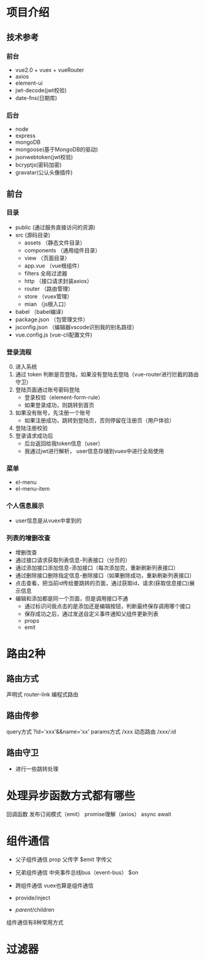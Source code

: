 # 项目介绍

## 技术参考
### 前台
* vue2.0 + vuex + vueRouter
* axios
* element-ui
* jwt-decode(jwt校验)
* date-fns(日期库)
### 后台
* node
* express
* mongoDB
* mongoose(基于MongoDB的驱动)
* jsonwebtoken(jwt校验)
* bcryptjs(密码加密)
* gravatar(公认头像插件)

## 前台

### 目录
- public (通过服务直接访问的资源)
- src  (源码目录)
    - assets  （静态文件目录）
    - components  （通用组件目录）
    - view （页面目录）
    - app.vue （vue根组件）
    - filters 全局过滤器
    - http （接口请求封装axios）
    - router （路由管理）
    - store （vuex管理）
    - mian （js根入口）
- babel （babel编译）
- package.json （包管理文件）
- jsconfig.json （编辑器vscode识别我的别名路径）
- vue.config.js (vue-cli配置文件)

### 登录流程
0. 进入系统
1. 通过 token 判断是否登陆，如果没有登陆去登陆（vue-router进行拦截的路由守卫）
2. 登陆页面通过账号密码登陆
    * 登录校验（element-form-rule）
    * 如果登录成功，则跳转到首页
3. 如果没有账号，先注册一个账号
    * 如果注册成功，跳转到登陆页，否则停留在注册页（用户体验）
4. 登陆注册校验
5. 登录请求成功后
    * 后台返回给我token信息（user）
    * 我通过jwt进行解析， user信息存储到vuex中进行全局使用
### 菜单
* el-menu
* el-menu-item

### 个人信息展示
* user信息是从vuex中拿到的

### 列表的增删改查
* 增删改查
* 通过接口请求获取列表信息-列表接口（分页的）
* 通过添加接口添加信息-添加接口（每次添加完，重新刷新列表接口）
* 通过删除接口删除指定信息-删除接口（如果删除成功，重新刷新列表接口）
* 点击查看，把当前id传给要跳转的页面，通过获取id，请求(获取信息接口)展示信息
* 编辑和添加都是同一个页面，但是调用接口不通
    * 通过标识问我点击的是添加还是编辑按钮，判断最终保存调用哪个接口
    * 保存成功之后，通过发送自定义事件通知父组件更新列表
    * props
    * emit


# 路由2种
## 路由方式
声明式 <a> router-link
编程式路由
## 路由传参
query方式 ?id='xxx'&&name='xx'
params方式 /xxx
动态路由 /xxx/:id

## 路由守卫
* 进行一些跳转处理

# 处理异步函数方式都有哪些
回调函数
发布订阅模式（emit）
promise理解（axios）
async await

# 组件通信

* 父子组件通信
prop  父传字
$emit 字传父

* 兄弟组件通信
中央事件总线bus（event-bus）
$on 

* 跨组件通信
vuex也算是组件通信

* provide/inject
* $parent/$children

组件通信有8种常用方式

# 过滤器
